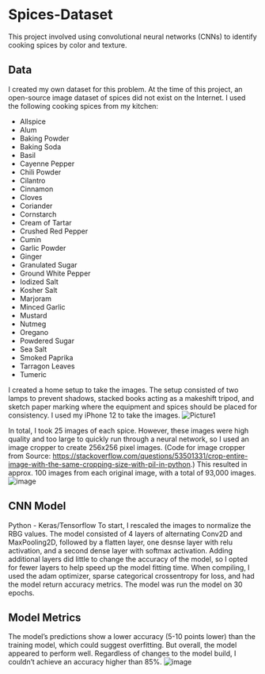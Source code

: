 # Spices-Dataset

This project involved using convolutional neural networks (CNNs) to identify cooking spices by color and texture.

## Data
I created my own dataset for this problem. At the time of this project, an open-source image dataset of spices did not exist on the Internet.
I used the following cooking spices from my kitchen:
- Allspice
- Alum
- Baking Powder
- Baking Soda
- Basil
- Cayenne Pepper
- Chili Powder
- Cilantro
- Cinnamon
- Cloves
- Coriander
- Cornstarch
- Cream of Tartar
- Crushed Red Pepper
- Cumin
- Garlic Powder
- Ginger
- Granulated Sugar
- Ground White Pepper
- Iodized Salt
- Kosher Salt
- Marjoram
- Minced Garlic
- Mustard
- Nutmeg
- Oregano
- Powdered Sugar
- Sea Salt
- Smoked Paprika
- Tarragon Leaves
- Tumeric

I created a home setup to take the images. The setup consisted of two lamps to prevent shadows, stacked books acting as a makeshift tripod, and sketch paper marking where the equipment and spices should be placed for consistency. I used my iPhone 12 to take the images.
![Picture1](https://user-images.githubusercontent.com/70169642/226624492-f96bfc5a-e63b-4f48-9436-c34f3afdbb4f.jpg)

In total, I took 25 images of each spice. However, these images were high quality and too large to quickly run through a neural network, so I used an image cropper to create 256x256 pixel images. (Code for image cropper from Source: https://stackoverflow.com/questions/53501331/crop-entire-image-with-the-same-cropping-size-with-pil-in-python.) This resulted in approx. 100 images from each original image, with a total of 93,000 images.
![image](https://user-images.githubusercontent.com/70169642/226625840-728fd69c-8992-4f52-9c5b-f246335962f8.png)

## CNN Model
Python - Keras/Tensorflow
To start, I rescaled the images to normalize the RBG values. The model consisted of 4 layers of alternating Conv2D and MaxPooling2D, followed by a flatten layer, one desnse layer with relu activation, and a second dense layer with softmax activation. Adding additional layers did little to change the accuracy of the model, so I opted for fewer layers to help speed up the model fitting time. When compiling, I used the adam optimizer, sparse categorical crossentropy for loss, and had the model return accuracy metrics. The model was run the model on 30 epochs.

## Model Metrics
The model’s predictions show a lower accuracy (5-10 points lower) than the training model, which could suggest overfitting. But overall, the model appeared to perform well. Regardless of changes to the model build, I couldn’t achieve an accuracy higher than 85%.
![image](https://user-images.githubusercontent.com/70169642/226628986-833f6c01-9fa5-442b-8955-a3508f47d659.png)
